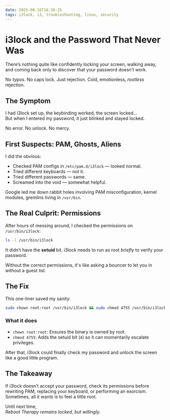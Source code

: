 ```yaml
---
date: 2025-08-16T16:36:25
tags: i3lock, i3, troubleshooting, linux, security
---
```


# i3lock and the Password That Never Was

There’s nothing quite like confidently locking your screen, walking away, and coming back only to discover that your password doesn’t work.

No typos. No caps lock. Just rejection. Cold, emotionless, *rootless* rejection.

## The Symptom

I had i3lock set up, the keybinding worked, the screen locked…  
But when I entered my password, it just blinked and stayed locked.

No error. No unlock. No mercy.

## First Suspects: PAM, Ghosts, Aliens

I did the obvious:

- Checked PAM configs in `/etc/pam.d/i3lock` — looked normal.
- Tried different keyboards — not it.
- Tried different passwords — same.
- Screamed into the void — somewhat helpful.

Google led me down rabbit holes involving PAM misconfiguration, kernel modules, gremlins living in `/usr/bin`.

## The Real Culprit: Permissions

After hours of messing around, I checked the permissions on `/usr/bin/i3lock`:

```bash
ls -l /usr/bin/i3lock
```

It didn’t have the **setuid** bit. i3lock needs to run as root *briefly* to verify your password.

Without the correct permissions, it's like asking a bouncer to let you in without a guest list.

## The Fix

This one-liner saved my sanity:

```bash
sudo chown root:root /usr/bin/i3lock && sudo chmod 4755 /usr/bin/i3lock
```

### What it does

- `chown root:root`: Ensures the binary is owned by root.
- `chmod 4755`: Adds the setuid bit (`4`) so it can momentarily escalate privileges.

After that, i3lock could finally check my password and unlock the screen like a good little program.

## The Takeaway

If i3lock doesn’t accept your password, check its permissions before rewriting PAM, replacing your keyboard, or performing an exorcism. Sometimes, all it wants is to feel a little root.

Until next time,  
*Reboot Therapy remains locked, but willingly.*
